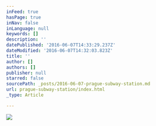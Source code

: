 ```yaml
---
inFeed: true
hasPage: true
inNav: false
inLanguage: null
keywords: []
description: ''
datePublished: '2016-06-07T14:33:29.237Z'
dateModified: '2016-06-07T14:32:03.823Z'
title: ''
author: []
authors: []
publisher: null
starred: false
sourcePath: _posts/2016-06-07-prague-subway-station.md
url: prague-subway-station/index.html
_type: Article

---
```

![](https://the-grid-user-content.s3-us-west-2.amazonaws.com/2e503e1e-f34e-426c-85c7-06d9f2314ff9.jpg)
